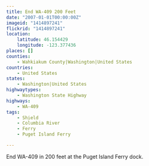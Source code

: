 ```yaml
---
title: End WA-409 200 Feet
date: "2007-01-01T00:00:00Z"
imageid: "1414897241"
flickrid: "1414897241"
location:
    latitude: 46.154429
    longitude: -123.377436
places: []
counties:
    - Wahkiakum County|Washington|United States
countries:
    - United States
states:
    - Washington|United States
highwaytypes:
    - Washington State Highway
highways:
    - WA-409
tags:
    - Shield
    - Columbia River
    - Ferry
    - Puget Island Ferry

---
```

End WA-409 in 200 feet at the Puget Island Ferry dock.